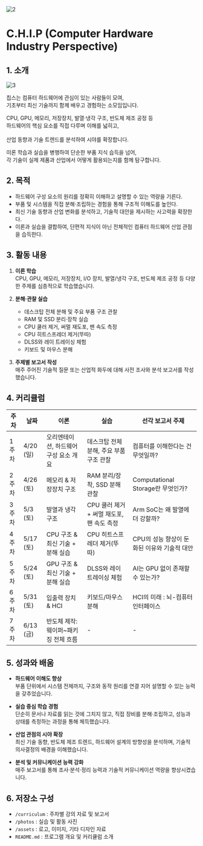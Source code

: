 ![2](https://github.com/user-attachments/assets/203ebd01-3ffe-4105-90c8-c11ad2940ed1)



# C.H.I.P (Computer Hardware Industry Perspective)

## 1. 소개

![3](https://github.com/user-attachments/assets/5036e2a8-1139-466a-89dc-95e16d300030)


칩스는 컴퓨터 하드웨어에 관심이 있는 사람들이 모여,<br />
기초부터 최신 기술까지 함께 배우고 경험하는 소모임입니다.

CPU, GPU, 메모리, 저장장치, 발열·냉각 구조, 반도체 제조 공정 등<br />
하드웨어의 핵심 요소를 직접 다루며 이해를 넓히고,<br />  
산업 동향과 기술 트렌드를 분석하여 시야를 확장합니다.

이론 학습과 실습을 병행하여 단순한 부품 지식 습득을 넘어,  
각 기술이 실제 제품과 산업에서 어떻게 활용되는지를 함께 탐구합니다.


## 2. 목적

- 하드웨어 구성 요소의 원리를 정확히 이해하고 설명할 수 있는 역량을 기른다.
- 부품 및 시스템을 직접 분해·조립하는 경험을 통해 구조적 이해도를 높인다.
- 최신 기술 동향과 산업 변화를 분석하고, 기술적 대안을 제시하는 사고력을 확장한다.
- 이론과 실습을 결합하여, 단편적 지식이 아닌 전체적인 컴퓨터 하드웨어 산업 관점을 습득한다.

## 3. 활동 내용

1. **이론 학습**  
   CPU, GPU, 메모리, 저장장치, I/O 장치, 발열/냉각 구조, 반도체 제조 공정 등 다양한 주제를 심층적으로 학습했습니다.
   
2. **분해·관찰 실습**  
   - 데스크탑 전체 분해 및 주요 부품 구조 관찰
   - RAM 및 SSD 분리·장착 실습
   - CPU 쿨러 제거, 써멀 재도포, 팬 속도 측정
   - CPU 히트스프레더 제거(뚜따)
   - DLSS와 레이 트레이싱 체험
   - 키보드 및 마우스 분해

3. **주제별 보고서 작성**  
   매주 주어진 기술적 질문 또는 산업적 화두에 대해 사전 조사와 분석 보고서를 작성했습니다.


## 4. 커리큘럼

| 주차 | 날짜     | 이론                                        | 실습                                      | 선각 보고서 주제 |
|------|----------|---------------------------------------------|-------------------------------------------|------------------|
| 1주차 | 4/20 (일) | 오리엔테이션, 하드웨어 구성 요소 개요        | 데스크탑 전체 분해, 주요 부품 구조 관찰    | 컴퓨터를 이해한다는 건 무엇일까? |
| 2주차 | 4/26 (토) | 메모리 & 저장장치 구조                     | RAM 분리/장착, SSD 분해 관찰              | Computational Storage란 무엇인가? |
| 3주차 | 5/3 (토)  | 발열과 냉각 구조                           | CPU 쿨러 제거 + 써멀 재도포, 팬 속도 측정 | Arm SoC는 왜 발열에 더 강할까? |
| 4주차 | 5/17 (토) | CPU 구조 & 최신 기술 + 분해 실습            | CPU 히트스프레더 제거(뚜따)                | CPU의 성능 향상이 둔화된 이유와 기술적 대안 |
| 5주차 | 5/24 (토) | GPU 구조 & 최신 기술 + 분해 실습            | DLSS와 레이 트레이싱 체험                  | AI는 GPU 없이 존재할 수 있는가? |
| 6주차 | 5/31 (토) | 입출력 장치 & HCI                          | 키보드/마우스 분해                        | HCI의 미래 : 뇌-컴퓨터 인터페이스 |
| 7주차 | 6/13 (금) | 반도체 제작: 웨이퍼~패키징 전체 흐름        | -                                         | - |

## 5. 성과와 배움

- **하드웨어 이해도 향상**  
  부품 단위에서 시스템 전체까지, 구조와 동작 원리를 연결 지어 설명할 수 있는 능력을 갖추었습니다.

- **실습 중심 학습 경험**  
  단순히 문서나 자료를 읽는 것에 그치지 않고, 직접 장비를 분해·조립하고, 성능과 상태를 측정하는 과정을 통해 체득했습니다.

- **산업 관점의 시야 확장**  
  최신 기술 동향, 반도체 제조 트렌드, 하드웨어 설계의 방향성을 분석하며, 기술적 의사결정의 배경을 이해했습니다.

- **분석 및 커뮤니케이션 능력 강화**  
  매주 보고서를 통해 조사·분석·정리 능력과 기술적 커뮤니케이션 역량을 향상시켰습니다.

## 6. 저장소 구성

- `/curriculum` : 주차별 강의 자료 및 보고서
- `/photos` : 실습 및 활동 사진
- `/assets` : 로고, 이미지, 기타 디자인 자료
- `README.md` : 프로그램 개요 및 커리큘럼 소개

